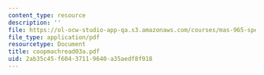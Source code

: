```yaml
---
content_type: resource
description: ''
file: https://ol-ocw-studio-app-qa.s3.amazonaws.com/courses/mas-965-special-topics-in-media-technology-cooperative-machines-fall-2003/2ab35c45f60437119640a35aedf8f918_coopmachread03a.pdf
file_type: application/pdf
resourcetype: Document
title: coopmachread03a.pdf
uid: 2ab35c45-f604-3711-9640-a35aedf8f918
---
```

